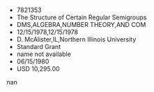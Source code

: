 
* 7821353
* The Structure of Certain Regular Semigroups
* DMS,ALGEBRA,NUMBER THEORY,AND COM
* 12/15/1978,12/15/1978
* D. McAlister,IL,Northern Illinois University
* Standard Grant
*   name not available
* 06/15/1980
* USD 10,295.00

nan
